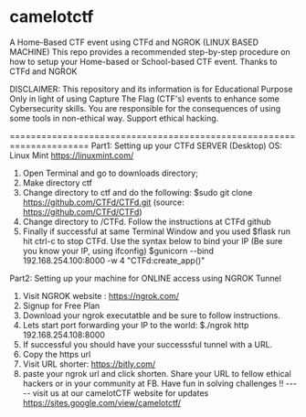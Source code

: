 # camelotctf
A Home-Based CTF event using CTFd and NGROK (LINUX BASED MACHINE)
This repo provides a recommended step-by-step procedure on how to 
setup your Home-based or School-based CTF event.
Thanks to CTFd and NGROK

DISCLAIMER: 
This repository and its information is for Educational Purpose Only in light 
of using Capture The Flag (CTF's) events to enhance some Cybersecurity skills.
You are responsible for the consequences of using some tools in non-ethical way.
Support ethical hacking.

=====================================================================
Part1: Setting up your CTFd SERVER (Desktop)
OS: Linux Mint
https://linuxmint.com/

1. Open Terminal and go to downloads directory;
2. Make directory ctf
3. Change directory to ctf and do the following:
$sudo git clone https://github.com/CTFd/CTFd.git
(source: https://github.com/CTFd/CTFd)
4. Change directory to /CTFd. Follow the instructions at CTFd github
5. Finally if successful at same Terminal Window and you used $flask run
hit ctrl-c to stop CTFd. Use the syntax below to bind your IP
(Be sure you know your IP, using ifconfig)
$gunicorn --bind 192.168.254.100:8000 -w 4 "CTFd:create_app()"

Part2: Setting up your machine for ONLINE access using NGROK Tunnel
1. Visit NGROK website : https://ngrok.com/
2. Signup for Free Plan
3. Download your ngrok executatble and be sure to follow instructions.
4. Lets start port forwarding your IP to the world:
$./ngrok http 192.168.254.108:8000
5. If successful you should have your successsful tunnel with a URL.
6. Copy the https url
7. Visit URL shorter: https://bitly.com/
8. paste your ngrok url and click shorten. Share your URL to fellow ethical hackers
or in your community at FB. Have fun in solving challenges !!
----- visit us at our camelotCTF website for updates
https://sites.google.com/view/camelotctf/
